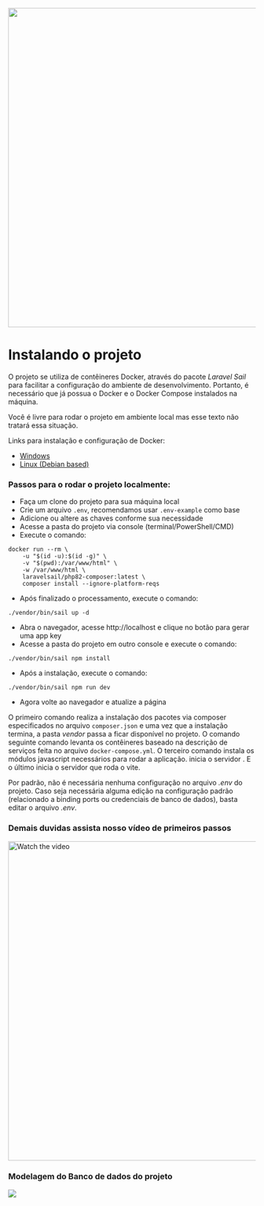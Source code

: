 <p align="center"><a href="https://openlaravelweek.com.br/p1-v1/" target="_blank"><img src="https://openlaravelweek.com.br/wp-content/uploads/elementor/thumbs/logo-full-qbjas20thlvqxd4b5tu7mwy5bx76yerw76w8jjcxkk.png" width="650"></a></p>

# Instalando o projeto

O projeto se utiliza de contêineres Docker, através do pacote *Laravel Sail* para facilitar a configuração do ambiente de desenvolvimento. Portanto, é necessário que já possua o Docker e o Docker Compose instalados na máquina.

Você é livre para rodar o projeto em ambiente local mas esse texto não tratará essa situação.

Links para instalação e configuração de Docker:

- [Windows](https://docs.docker.com/docker-for-windows/install/)
- [Linux (Debian based)](https://docs.docker.com/engine/install/ubuntu/)

### Passos para o rodar o projeto localmente:

- Faça um clone do projeto para sua máquina local
- Crie um arquivo `.env`, recomendamos usar `.env-example` como base
- Adicione ou altere as chaves conforme sua necessidade
- Acesse a pasta do projeto via console (terminal/PowerShell/CMD)
- Execute o comando:
```shell
docker run --rm \
    -u "$(id -u):$(id -g)" \
    -v "$(pwd):/var/www/html" \
    -w /var/www/html \
    laravelsail/php82-composer:latest \
    composer install --ignore-platform-reqs
 ```
- Após finalizado o processamento, execute o comando: 
```shell
./vendor/bin/sail up -d
```
- Abra o navegador, acesse http://localhost e clique no botão para gerar uma app key
- Acesse a pasta do projeto em outro console e execute o comando:
```shell
./vendor/bin/sail npm install
 ```
- Após a instalação, execute o comando:
```shell
./vendor/bin/sail npm run dev
 ```
- Agora volte ao navegador e atualize a página

O primeiro comando realiza a instalação dos pacotes via composer especificados no arquivo `composer.json` e uma vez que a instalação termina, a pasta *vendor* passa a ficar disponível no projeto. O comando seguinte comando levanta os contêineres baseado na descrição de serviços feita no arquivo `docker-compose.yml`. O terceiro comando instala os módulos javascript necessários para rodar a aplicação.  inicia o servidor . E o último inicia o servidor que roda o vite.

Por padrão, não é necessária nenhuma configuração no arquivo *.env* do projeto. Caso seja necessária alguma edição na configuração padrão (relacionado a binding ports ou credenciais de banco de dados), basta editar o arquivo *.env*.

### Demais duvidas assista nosso vídeo de primeiros passos

<a href="https://www.youtube.com/watch?v=dY2gsUe_6Ow" target="_blank">
 <img src="https://img.youtube.com/vi/dY2gsUe_6Ow/maxresdefault.jpg" alt="Watch the video" width="650" />
</a>


### Modelagem do Banco de dados do projeto

<a href="https://lh3.googleusercontent.com/drive-viewer/AITFw-xAjtWvolMoIq55gNm4bthuJug69GIyLFOupZbwO9urEdSvf2RLBZ5-ShK4wF8hwFsqw2UwtMhl4jufZoHaBimQd-Ho=s1600?source=screenshot.guru"> <img src="https://lh3.googleusercontent.com/drive-viewer/AITFw-xAjtWvolMoIq55gNm4bthuJug69GIyLFOupZbwO9urEdSvf2RLBZ5-ShK4wF8hwFsqw2UwtMhl4jufZoHaBimQd-Ho=s1600" /> </a>
